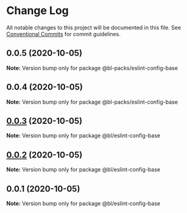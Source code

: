 # Change Log

All notable changes to this project will be documented in this file.
See [Conventional Commits](https://conventionalcommits.org) for commit guidelines.

## 0.0.5 (2020-10-05)

**Note:** Version bump only for package @bl-packs/eslint-config-base





## 0.0.4 (2020-10-05)

**Note:** Version bump only for package @bl-packs/eslint-config-base





## [0.0.3](https://github.com-bl/bl-packages/core-modules/compare/@bl/eslint-config-base@0.0.2...@bl/eslint-config-base@0.0.3) (2020-10-05)

**Note:** Version bump only for package @bl/eslint-config-base





## [0.0.2](https://github.com-bl/bl-packages/core-modules/compare/@bl/eslint-config-base@0.0.1...@bl/eslint-config-base@0.0.2) (2020-10-05)

**Note:** Version bump only for package @bl/eslint-config-base





## 0.0.1 (2020-10-05)

**Note:** Version bump only for package @bl/eslint-config-base
